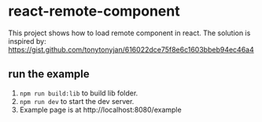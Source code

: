 # react-remote-component
This project shows how to load remote component in react. The solution is inspired by: https://gist.github.com/tonytonyjan/616022dce75f8e6c1603bbeb94ec46a4

## run the example
1. ```npm run build:lib``` to build lib folder.
2. ```npm run dev``` to start the dev server.
3. Example page is at http://localhost:8080/example
